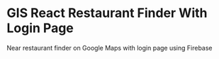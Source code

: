 # GIS React Restaurant Finder With Login Page
 Near restaurant finder on Google Maps with login page using Firebase
